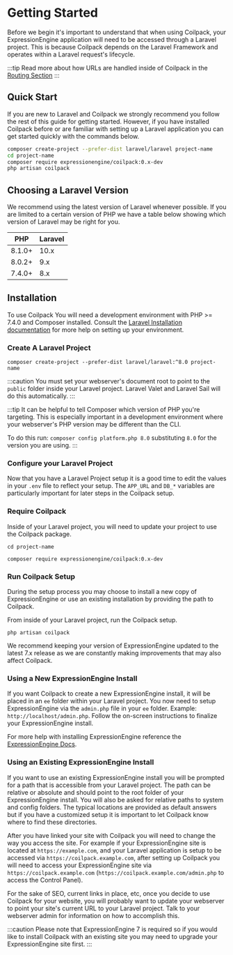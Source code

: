 # Getting Started

Before we begin it's important to understand that when using Coilpack, your ExpressionEngine application will need to be accessed through a Laravel project.  This is because Coilpack depends on the Laravel Framework and operates within a Laravel request's lifecycle.

:::tip
Read more about how URLs are handled inside of Coilpack in the [Routing Section](./routing.md)
:::

## Quick Start

If you are new to Laravel and Coilpack we strongly recommend you follow the rest of this guide for getting started.  However, if you have installed Coilpack before or are familiar with setting up a Laravel application you can get started quickly with the commands below.

```sh
composer create-project --prefer-dist laravel/laravel project-name
cd project-name
composer require expressionengine/coilpack:0.x-dev
php artisan coilpack
```

## Choosing a Laravel Version

We recommend using the latest version of Laravel whenever possible.  If you are limited to a certain version of PHP we have a table below showing which version of Laravel may be right for you.

| PHP     | Laravel |
| ------- | ------- |
| 8.1.0+  | 10.x    |
| 8.0.2+  | 9.x     |
| 7.4.0+  | 8.x     |

## Installation

To use Coilpack You will need a development environment with PHP >= 7.4.0 and Composer installed. Consult the [Laravel Installation documentation](https://laravel.com/docs/10.x/installation) for more help on setting up your environment.


### Create A Laravel Project

```
composer create-project --prefer-dist laravel/laravel:^8.0 project-name
```

:::caution
You must set your webserver's document root to point to the `public` folder inside your Laravel project. Laravel Valet and Laravel Sail will do this automatically.
:::

:::tip
It can be helpful to tell Composer which version of PHP you're targeting.  This is especially important in a development environment where your webserver's PHP version may be different than the CLI.

To do this run: `composer config platform.php 8.0` substituting `8.0` for the version you are using.
:::

### Configure your Laravel Project

Now that you have a Laravel Project setup it is a good time to edit the values in your `.env` file to reflect your setup.  The `APP_URL` and `DB_*` variables are particularly important for later steps in the Coilpack setup.

### Require Coilpack

Inside of your Laravel project, you will need to update your project to use the Coilpack package.

```
cd project-name

composer require expressionengine/coilpack:0.x-dev
```

### Run Coilpack Setup

During the setup process you may choose to install a new copy of ExpressionEngine or use an existing installation by providing the path to Coilpack.

From inside of your Laravel project, run the Coilpack setup.

```
php artisan coilpack
```

We recommend keeping your version of ExpressionEngine updated to the latest 7.x release as we are constantly making improvements that may also affect Coilpack.

### Using a New ExpressionEngine Install

If you want Coilpack to create a new ExpressionEngine install, it will be placed in an `ee` folder within your Laravel project.  You now need to setup ExpressionEngine via the `admin.php` file in your `ee` folder. Example: `http://localhost/admin.php`. Follow the on-screen instructions to finalize your ExpressionEngine install.

For more help with installing ExpressionEngine reference the [ExpressionEngine Docs](https://docs.expressionengine.com/latest/installation/installation.html).

### Using an Existing ExpressionEngine Install

If you want to use an existing ExpressionEngine install you will be prompted for a path that is accessible from your Laravel project.  The path can be relative or absolute and should point to the root folder of your ExpressionEngine install.  You will also be asked for relative paths to system and config folders.  The typical locations are provided as default answers but if you have a customized setup it is important to let Coilpack know where to find these directories.

After you have linked your site with Coilpack you will need to change the way you access the site.  For example if your ExpressionEngine site is located at `https://example.com`, and your Laravel application is setup to be accessed via `https://coilpack.example.com`, after setting up Coilpack you will need to access your ExpressionEngine site via `https://coilpack.example.com` (`https://coilpack.example.com/admin.php` to access the Control Panel).

For the sake of SEO, current links in place, etc, once you decide to use Coilpack for your website, you will probably want to update your webserver to point your site's current URL to your Laravel project. Talk to your webserver admin for information on how to accomplish this.

:::caution
Please note that ExpressionEngine 7 is required so if you would like to install Coilpack with an existing site you may need to upgrade your ExpressionEngine site first.
:::
